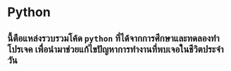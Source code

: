 # Python
## นี้ตือแหล่งรวบรวมโค้ด `python` ที่ได้จากการศึกษาและทดลองทำโปรเจค เพื่อนำมาช่วยแก้ไขปัญหาการทำงานที่พบเจอในชีวิตประจำวัน
